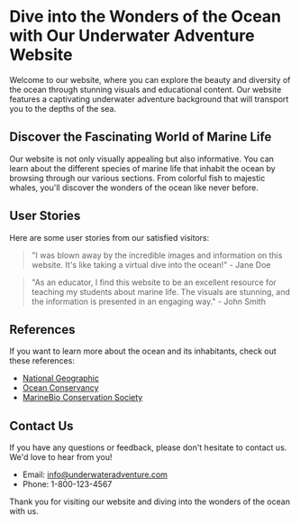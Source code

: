 <!--font:Montserrat-->

# Dive into the Wonders of the Ocean with Our Underwater Adventure Website

Welcome to our website, where you can explore the beauty and diversity of the ocean through stunning visuals and educational content. Our website features a captivating underwater adventure background that will transport you to the depths of the sea.

## Discover the Fascinating World of Marine Life

Our website is not only visually appealing but also informative. You can learn about the different species of marine life that inhabit the ocean by browsing through our various sections. From colorful fish to majestic whales, you'll discover the wonders of the ocean like never before.

## User Stories

Here are some user stories from our satisfied visitors:

> "I was blown away by the incredible images and information on this website. It's like taking a virtual dive into the ocean!" - Jane Doe

> "As an educator, I find this website to be an excellent resource for teaching my students about marine life. The visuals are stunning, and the information is presented in an engaging way." - John Smith

## References

If you want to learn more about the ocean and its inhabitants, check out these references:

- [National Geographic](#)
- [Ocean Conservancy](#)
- [MarineBio Conservation Society](#)

## Contact Us

If you have any questions or feedback, please don't hesitate to contact us. We'd love to hear from you!

- Email: info@underwateradventure.com
- Phone: 1-800-123-4567

Thank you for visiting our website and diving into the wonders of the ocean with us.

<!--

Write me content for website with wallpaper which alt text is:

"A magical underwater world"

The name/title of the page should not be 1:1 copy of the alt text but rather a real content of the website which is using this wallpaper.

- Use markdown format 
- Start with heading
- Heading should be short and concise
- The content should look like a real website 
- The website should not be about the wallpaper, wallpaper is just a related background
- Heading should be contain work "wallpaper" or "background"
- Include real sections like references, contact, user stories, etc. use things relevant to the page purpose.
- Feel free to use structure like headings, bullets, numbering, blockquotes, paragraphs, horizontal lines, etc.
- You can use formatting like bold or _italic_
- You can include UTF-8 emojis
- Links should be only #hash anchors (and you can refer to the document itself)
- Do not include images


---


# Explore the Depths of the Ocean with Our Underwater Adventure Wallpaper

Welcome to our website, where you can immerse yourself in a magical underwater world with our stunning wallpaper. Our wallpaper features vibrant colors and intricate details that will transport you to the depths of the ocean.

## Discover the Wonders of the Ocean

Our wallpaper is not only beautiful but also educational. You can learn about the different species of marine life that inhabit the ocean by exploring the various sections of our website. From colorful fish to majestic whales, you'll discover the wonders of the ocean like never before.

## User Stories

Here are some user stories from our satisfied customers:

> "I love the underwater adventure wallpaper! It makes me feel like I'm swimming with the fishes." - Jane Doe

> "The wallpaper is perfect for my son's bedroom. He loves learning about marine life, and now he can do it while surrounded by it." - John Smith

## References

If you want to learn more about the ocean and its inhabitants, check out these references:

- [National Geographic](#)
- [Ocean Conservancy](#)
- [MarineBio Conservation Society](#)

## Contact Us

If you have any questions or concerns, please don't hesitate to contact us. Our friendly customer service team is here to help.

- Email: info@underwateradventurewallpaper.com
- Phone: 1-800-123-4567

Thank you for visiting our website and exploring the depths of the ocean with us.


---


Heading should not include word "wallpaper". The website should not be about the wallpaper itself, wallpaper is just a related background, rewrite whole content.


---


# Dive into the Wonders of the Ocean with Our Underwater Adventure Website

Welcome to our website, where you can explore the beauty and diversity of the ocean through stunning visuals and educational content. Our website features a captivating underwater adventure background that will transport you to the depths of the sea.

## Discover the Fascinating World of Marine Life

Our website is not only visually appealing but also informative. You can learn about the different species of marine life that inhabit the ocean by browsing through our various sections. From colorful fish to majestic whales, you'll discover the wonders of the ocean like never before.

## User Stories

Here are some user stories from our satisfied visitors:

> "I was blown away by the incredible images and information on this website. It's like taking a virtual dive into the ocean!" - Jane Doe

> "As an educator, I find this website to be an excellent resource for teaching my students about marine life. The visuals are stunning, and the information is presented in an engaging way." - John Smith

## References

If you want to learn more about the ocean and its inhabitants, check out these references:

- [National Geographic](#)
- [Ocean Conservancy](#)
- [MarineBio Conservation Society](#)

## Contact Us

If you have any questions or feedback, please don't hesitate to contact us. We'd love to hear from you!

- Email: info@underwateradventure.com
- Phone: 1-800-123-4567

Thank you for visiting our website and diving into the wonders of the ocean with us.


---


Write me a Google font which is best fitting for the website.

Pick from the list:
- Inter
- Dancing Script
- Cinzel
- Alegreya
- Open Sans
- Poppins
- Roboto
- Cormorant Garamond
- Montserrat
- Cabin
- Cinzel Decorative
- Lobster
- Barlow Condensed
- Raleway
- Lato
- IBM Plex Sans
- Orbitron
- Playfair Display
- Futura
- Creepster
- Exo 2
- Great Vibes


Write just the font name nothing else.


---


Montserrat

-->

